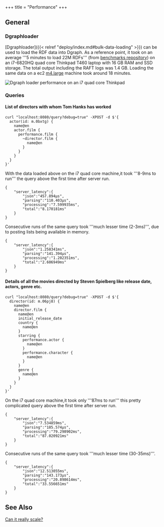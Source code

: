 +++
title = "Performance"
+++

## General
### Dgraphloader
[Dgraphloader]({{< relref "deploy/index.md#bulk-data-loading" >}}) can be used to load the RDF data into Dgraph. As a reference point, it took on an average '''5 minutes to load 22M RDFs''' (from [benchmarks repository](https://github.com/dgraph-io/benchmarks/blob/master/data/21million.rdf.gz)) on an i7-6820HQ quad core Thinkpad T460 laptop with 16 GB RAM and SSD storage. The total output including the RAFT logs was 1.4 GB. Loading the same data on a ec2 [m4.large](https://aws.amazon.com/ec2/instance-types) machine took around 18 minutes.

![Dgraph loader performance on an i7 quad core Thinkpad](dgraphloader.gif)

### Queries

#### List of directors with whom Tom Hanks has worked
```
curl "localhost:8080/query?debug=true" -XPOST -d $'{
  actor(id: m.0bxtg) {
    name@en
    actor.film {
      performance.film {
        ~director.film {
          name@en
        }
      }
    }
  }
}'
```

With the data loaded above on the i7 quad core machine,it took '''8-9ms to run''' the query above the first time after server run.

```
{
    "server_latency":{
        "json":"457.894µs",
        "parsing":"110.403µs",
        "processing":"7.599935ms",
        "total":"8.170181ms"
    }
}
```

Consecutive runs of the same query took '''much lesser time (2-3ms)''', due to posting lists being available in memory.

```
{
    "server_latency":{
        "json":"1.258341ms",
        "parsing":"141.394µs",
        "processing":"1.202351ms",
        "total":"2.606949ms"
    }
}
```

#### Details of all the movies directed by Steven Spielberg like release date, actors, genre etc.

```
curl "localhost:8080/query?debug=true" -XPOST -d $'{
  director(id: m.06pj8) {
    name@en
    director.film {
      name@en
      initial_release_date
      country {
        name@en
      }
      starring {
        performance.actor {
          name@en
        }
        performance.character {
          name@en
        }
      }
      genre {
        name@en
      }
    }
  }
}'
```

On the i7 quad core machine,it took only '''87ms to run''' this pretty complicated query above the first time after server run.

```
{
    "server_latency":{
        "json":"7.534859ms",
        "parsing":"185.574µs",
        "processing":"79.298902ms",
        "total":"87.020921ms"
    }
}
```

Consecutive runs of the same query took '''much lesser time (30-35ms)'''.

```
{
    "server_latency":{
        "json":"12.513055ms",
        "parsing":"143.173µs",
        "processing":"20.898614ms",
        "total":"33.556651ms"
    }
}
```

## See Also
[Can it really scale?](https://open.dgraph.io/post/performance-throughput-latency)